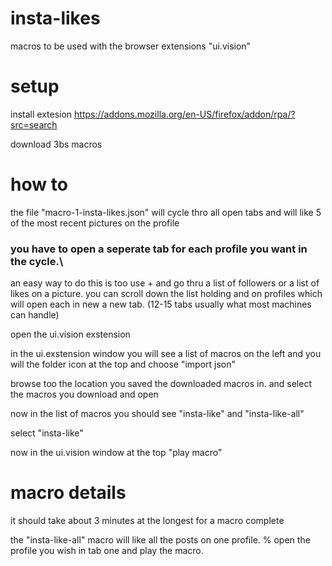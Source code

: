 # insta-likes
macros to be used with the browser extensions "ui.vision"

# setup

install extesion
https://addons.mozilla.org/en-US/firefox/addon/rpa/?src=search

download 3bs macros




# how to

the file "macro-1-insta-likes.json" will cycle thro all open tabs and will 
like 5 of the most recent pictures on the profile   

### you have to open a seperate tab for each profile you want in the cycle.\

an easy way to do this is too use <ctrl>+<click> and go thru a list of followers 
  or a list of likes on a picture. you can scroll down the list holding <ctrl> and <clicking> 
  on profiles which will open each in new a new tab. (12-15 tabs usually what most machines can handle)
  
open the ui.vision exstension 

in the ui.exstension window you will see a list of macros on the left 
and you will <click> the folder icon at the top and choose "import json"

browse too the location you saved the downloaded macros in. and select the macros you download
and open

now in the list of macros you should see "insta-like" and "insta-like-all"

select "insta-like" 

now in the ui.vision window at the top <click> "play macro"

# macro details

it should take about 3 minutes at the longest for a macro complete

the "insta-like-all" macro will like all the posts on one profile.
 % open the profile you wish in tab one and play the macro.
 
 

